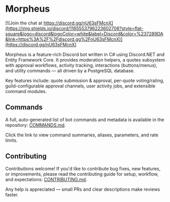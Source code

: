 # Morpheus
[![Join the chat at https://discord.gg/nU63sFMcnX](https://img.shields.io/discord/1165553796223602708?style=flat-square&logo=discord&logoColor=white&label=Discord&color=%237289DA&link=https%3A%2F%2Fdiscord.gg%2FnU63sFMcnX)](https://discord.gg/nU63sFMcnX) 

Morpheus is a feature-rich Discord bot written in C# using Discord.NET and Entity Framework Core. It provides moderation helpers, a quotes subsystem with approval workflows, activity tracking, interactions (buttons/menus), and utility commands — all driven by a PostgreSQL database.

Key features include: quote submission & approval, per-quote voting/rating, guild-configurable approval channels, user activity jobs, and extensible command modules.

## Commands

A full, auto-generated list of bot commands and metadata is available in the repository: [COMMANDS.md](./COMMANDS.md).

Click the link to view command summaries, aliases, parameters, and rate limits.

## Contributing

Contributions welcome! If you'd like to contribute bug fixes, new features, or improvements, please read the contributing guide for setup, workflow, and expectations: [CONTRIBUTING.md](./CONTRIBUTING.md).

Any help is appreciated — small PRs and clear descriptions make reviews faster.

